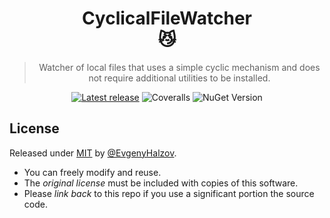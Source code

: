 <div align="center">

# CyclicalFileWatcher <br> :smirk_cat:

> Watcher of local files that uses a simple cyclic mechanism and does not require additional utilities to be installed.

[![Latest release](https://github.com/abatar1/CyclicalFileWatcher/actions/workflows/main.yml/badge.svg)](https://github.com/abatar1/CyclicalFileWatcher/actions/workflows/main.yml)
![Coveralls](https://img.shields.io/coverallsCoverage/github/abatar1/CyclicalFileWatcher?label=Test%20coverage&link=https%3A%2F%2Fcoveralls.io%2Fgithub%2Fabatar1%CyclicalFileWatcher)
![NuGet Version](https://img.shields.io/nuget/v/CyclicalFileWatcher?label=NuGet%20version&color=white&link=https%3A%2F%2Fwww.nuget.org%2Fpackages%CyclicalFileWatcher)

</div>

## License

Released under [MIT](LICENSE) by [@EvgenyHalzov](https://github.com/abatar1).

- You can freely modify and reuse.
- The _original license_ must be included with copies of this software.
- Please _link back_ to this repo if you use a significant portion the source code.
